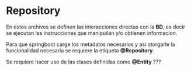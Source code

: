 # Repository

En estos archivos se definen las interacciones directas con la **BD**, es decir se ejecutan las instrucciones que manipuilan y/o obtienen informacion.  

Para que springboot carge los metadatos necesarios y asi otorgarle la funcionalidad necesaria se requiere la etiqueta **@Repository**.  

Se requiere hacer uso de las clases definidas como **@Entity** ???
